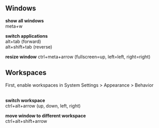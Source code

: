 ## Windows

**show all windows** <br>
meta+w

**switch applications** <br>
alt+tab (forward) <br>
alt+shift+tab (reverse)

**resize window**
ctrl+meta+arrow (fullscreen=up, left=left, right=right)

## Workspaces
First, enable workspaces in System Settings > Appearance > Behavior <br><br>

**switch workspace** <br>
ctrl+alt+arrow (up, down, left, right)

**move window to different workspace** <br>
ctrl+alt+shift+arrow
